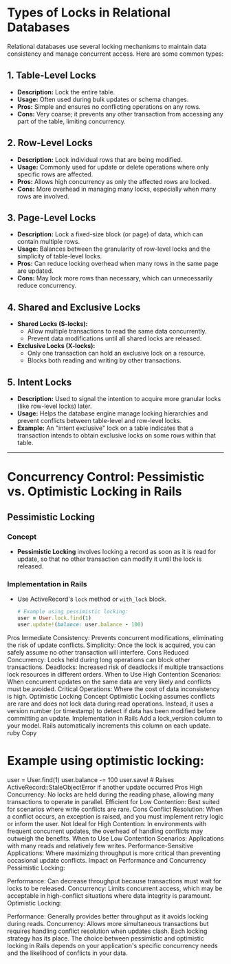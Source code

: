 # Types of Locks in Relational Databases

Relational databases use several locking mechanisms to maintain data consistency and manage concurrent access. Here are some common types:

## 1. Table-Level Locks
- **Description:** Lock the entire table.
- **Usage:** Often used during bulk updates or schema changes.
- **Pros:** Simple and ensures no conflicting operations on any rows.
- **Cons:** Very coarse; it prevents any other transaction from accessing any part of the table, limiting concurrency.

## 2. Row-Level Locks
- **Description:** Lock individual rows that are being modified.
- **Usage:** Commonly used for update or delete operations where only specific rows are affected.
- **Pros:** Allows high concurrency as only the affected rows are locked.
- **Cons:** More overhead in managing many locks, especially when many rows are involved.

## 3. Page-Level Locks
- **Description:** Lock a fixed-size block (or page) of data, which can contain multiple rows.
- **Usage:** Balances between the granularity of row-level locks and the simplicity of table-level locks.
- **Pros:** Can reduce locking overhead when many rows in the same page are updated.
- **Cons:** May lock more rows than necessary, which can unnecessarily reduce concurrency.

## 4. Shared and Exclusive Locks
- **Shared Locks (S-locks):**
  - Allow multiple transactions to read the same data concurrently.
  - Prevent data modifications until all shared locks are released.
- **Exclusive Locks (X-locks):**
  - Only one transaction can hold an exclusive lock on a resource.
  - Blocks both reading and writing by other transactions.

## 5. Intent Locks
- **Description:** Used to signal the intention to acquire more granular locks (like row-level locks) later.
- **Usage:** Helps the database engine manage locking hierarchies and prevent conflicts between table-level and row-level locks.
- **Example:** An "intent exclusive" lock on a table indicates that a transaction intends to obtain exclusive locks on some rows within that table.

---

# Concurrency Control: Pessimistic vs. Optimistic Locking in Rails

## Pessimistic Locking

### Concept
- **Pessimistic Locking** involves locking a record as soon as it is read for update, so that no other transaction can modify it until the lock is released.

### Implementation in Rails
- Use ActiveRecord's `lock` method or `with_lock` block.
  ```ruby
  # Example using pessimistic locking:
  user = User.lock.find(1)
  user.update!(balance: user.balance - 100)
Pros
Immediate Consistency: Prevents concurrent modifications, eliminating the risk of update conflicts.
Simplicity: Once the lock is acquired, you can safely assume no other transaction will interfere.
Cons
Reduced Concurrency: Locks held during long operations can block other transactions.
Deadlocks: Increased risk of deadlocks if multiple transactions lock resources in different orders.
When to Use
High Contention Scenarios: When concurrent updates on the same data are very likely and conflicts must be avoided.
Critical Operations: Where the cost of data inconsistency is high.
Optimistic Locking
Concept
Optimistic Locking assumes conflicts are rare and does not lock data during read operations. Instead, it uses a version number (or timestamp) to detect if data has been modified before committing an update.
Implementation in Rails
Add a lock_version column to your model. Rails automatically increments this column on each update.
ruby
Copy
# Example using optimistic locking:
user = User.find(1)
user.balance -= 100
user.save!  # Raises ActiveRecord::StaleObjectError if another update occurred
Pros
High Concurrency: No locks are held during the reading phase, allowing many transactions to operate in parallel.
Efficient for Low Contention: Best suited for scenarios where write conflicts are rare.
Cons
Conflict Resolution: When a conflict occurs, an exception is raised, and you must implement retry logic or inform the user.
Not Ideal for High Contention: In environments with frequent concurrent updates, the overhead of handling conflicts may outweigh the benefits.
When to Use
Low Contention Scenarios: Applications with many reads and relatively few writes.
Performance-Sensitive Applications: Where maximizing throughput is more critical than preventing occasional update conflicts.
Impact on Performance and Concurrency
Pessimistic Locking:

Performance: Can decrease throughput because transactions must wait for locks to be released.
Concurrency: Limits concurrent access, which may be acceptable in high-conflict situations where data integrity is paramount.
Optimistic Locking:

Performance: Generally provides better throughput as it avoids locking during reads.
Concurrency: Allows more simultaneous transactions but requires handling conflict resolution when updates clash.
Each locking strategy has its place. The choice between pessimistic and optimistic locking in Rails depends on your application's specific concurrency needs and the likelihood of conflicts in your data.
```